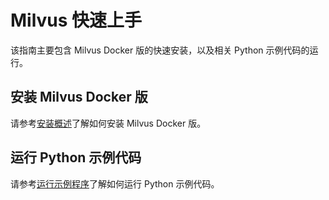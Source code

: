 # Milvus 快速上手

该指南主要包含 Milvus Docker 版的快速安装，以及相关 Python 示例代码的运行。

## 安装 Milvus Docker 版

请参考[安装概述](https://www.milvus.io/cn/docs/guides/get_started/install_milvus/install_milvus.md)了解如何安装 Milvus Docker 版。

## 运行 Python 示例代码

请参考[运行示例程序](https://github.com/milvus-io/pymilvus/tree/master/examples)了解如何运行 Python 示例代码。

